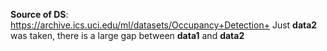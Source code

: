 **Source of DS**: https://archive.ics.uci.edu/ml/datasets/Occupancy+Detection+
Just **data2** was taken,  there is a large gap between **data1** and **data2**